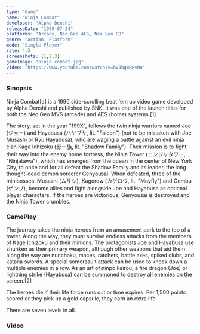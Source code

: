 ```yaml
---
type: "Game"
name: "Ninja Combat"
developer: "Alpha Denshi"
releaseDate: "1990-07-24"
platforms: "Arcade, Neo Geo AES, Neo Geo CD"
genre: "Action, Platform"
mode: "Single Player"
rate: 4.5
screenshots: [1,2,3]
gameImage: "ninja combat.jpg"
video: "https://www.youtube.com/watch?v=hV9bgRRHvNo"
---
```



### Sinopsis
Ninja Combat[a] is a 1990 side-scrolling beat 'em up video game developed by Alpha Denshi and published by SNK. It was one of the launch titles for both the Neo Geo MVS (arcade) and AES (home) systems.[1]

The story, set in the year "199X", follows the twin ninja warriors named Joe (ジョー) and Hayabusa (ハヤブサ, lit. "Falcon") (not to be mistaken with Joe Musashi or Ryu Hayabusa), who are waging a battle against an evil ninja clan Kage Ichizoku (影一族, lit. "Shadow Family"). Their mission is to fight their way into the enemy home fortress, the Ninja Tower (ニンジャタワー, "Ninjatawa"), which has emerged from the ocean in the center of New York City, to once and for all defeat the Shadow Family and its leader, the long thought-dead demon sorcerer Genyousai. When defeated, three of the minibosses: Musashi (ムサシ), Kagerow (カゲロウ, lit. "Mayfly") and Gembu (ゲンブ), become allies and fight alongside Joe and Hayabusa as optional player characters. If the heroes are victorious, Genyousai is destroyed and the Ninja Tower crumbles.


### GamePlay
The journey takes the ninja heroes from an amusement park to the top of a tower. Along the way, they must survive endless attacks from the members of Kage Ichizoku and their minions. The protagonists Joe and Hayabusa use shuriken as their primary weapon, although other weapons that aid them along the way are nunchaku, maces, ratchets, battle axes, spiked clubs, and katana swords. A special somersault attack can be used to knock down a multiple enemies in a row. As an art of ninpo kairou, a fire dragon (Joe) or lightning strike (Hayabusa) can be summoned to destroy all enemies on the screen.[2]

The heroes die if their life force runs out or time expires. Per 1,500 points scored or they pick up a gold capsule, they earn an extra life.

There are seven levels in all.


### Video


